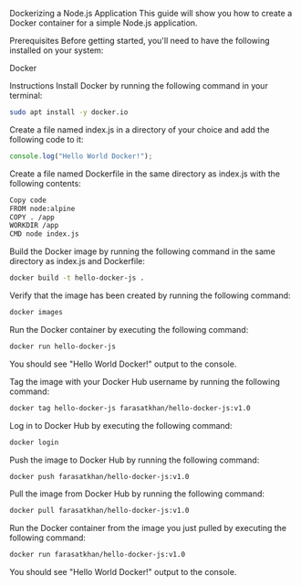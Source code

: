 Dockerizing a Node.js Application
This guide will show you how to create a Docker container for a simple Node.js application.

Prerequisites
Before getting started, you'll need to have the following installed on your system:

Docker

Instructions
Install Docker by running the following command in your terminal:

```bash
sudo apt install -y docker.io
```

Create a file named index.js in a directory of your choice and add the following code to it:

```javascript
console.log("Hello World Docker!");
```

Create a file named Dockerfile in the same directory as index.js with the following contents:

```bash
Copy code
FROM node:alpine
COPY . /app
WORKDIR /app
CMD node index.js
```

Build the Docker image by running the following command in the same directory as index.js and Dockerfile:

```bash
docker build -t hello-docker-js .
```

Verify that the image has been created by running the following command:

```bash
docker images
```

Run the Docker container by executing the following command:

```bash
docker run hello-docker-js
```

You should see "Hello World Docker!" output to the console.

Tag the image with your Docker Hub username by running the following command:

```bash
docker tag hello-docker-js farasatkhan/hello-docker-js:v1.0
```

Log in to Docker Hub by executing the following command:

```bash
docker login
```

Push the image to Docker Hub by running the following command:

```bash
docker push farasatkhan/hello-docker-js:v1.0
```

Pull the image from Docker Hub by running the following command:

```bash
docker pull farasatkhan/hello-docker-js:v1.0
```

Run the Docker container from the image you just pulled by executing the following command:

```bash
docker run farasatkhan/hello-docker-js:v1.0
```

You should see "Hello World Docker!" output to the console.